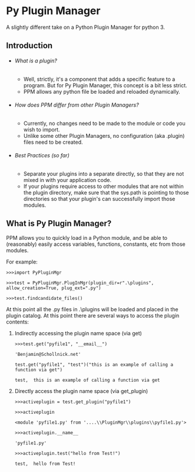 # Py Plugin Manager

A slightly different take on a Python Plugin Manager for python 3.



## Introduction

- ###### What is a plugin?

  - Well, strictly, it's a component that adds a specific feature to a program.  But for Py Plugin Manager, this concept is a bit less strict.  
  - PPM allows any python file be loaded and reloaded dynamically.

- ###### How does PPM differ from other Plugin Managers?

  - Currently, no changes need to be made to the module or code you wish to import.
  - Unlike some other Plugin Managers, no configuration (aka .plugin) files need to be created.

- ###### Best Practices (so far)

  - Separate your plugins into a separate directly, so that they are not mixed in with your application code.
  - If your plugins require access to other modules that are not within the plugin directory, make sure that the sys.path is pointing to those directories so that your plugin's can successfully import those modules.



## What is Py Plugin Manager? 

PPM allows you to quickly load in a Python module, and be able to (reasonably) easily access variables, functions, constants, etc from those modules.

For example:

`>>>import PyPluginMgr`

`>>>test = PyPluginMgr.PlugInMgr(plugin_dir=r".\plugins", allow_creation=True, plug_ext=".py")`
                          
`>>>test.findcandidate_files()`

At this point all the .py files in .\plugins will be loaded and placed in the plugin catalog.  At this point there are several ways to access the plugin contents:

1. Indirectly accessing the plugin name space (via get)

   `>>>test.get("pyfile1", "__email__")`
   
   `'Benjamin@Schollnick.net'`
   
   `test.get("pyfile1", "test")("this is an example of calling a function via get")`
   
   `test,  this is an example of calling a function via get`

2. Directly access the plugin name space (via get_plugin)

   `>>>activeplugin = test.get_plugin("pyfile1")`
   
   `>>>activeplugin`
   
   `<module 'pyfile1.py' from '....\\PluginMgr\\plugins\\pyfile1.py'>`
   
   `>>>activeplugin.__name__`
   
   `'pyfile1.py'`
   
   `>>>activeplugin.test("hello from Test!")`
   
   `test,  hello from Test!`


